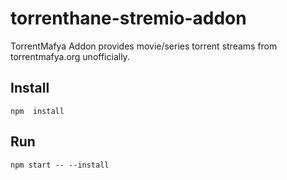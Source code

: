 # torrenthane-stremio-addon
TorrentMafya Addon provides movie/series torrent streams from torrentmafya.org unofficially.

## Install
``npm  install``

## Run
``npm start -- --install``

